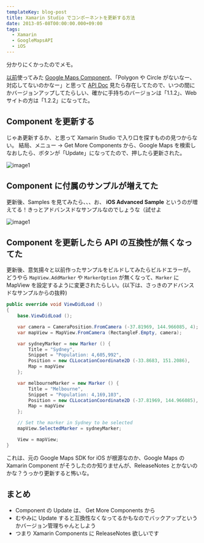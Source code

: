 ```yaml
---
templateKey: blog-post
title: Xamarin Studio でコンポーネントを更新する方法
date: 2013-05-08T00:00:00.000+09:00
tags:
  - Xamarin
  - GoogleMapsAPI
  - iOS
---
```

分かりにくかったのでメモ。
<!--more-->
[以前](http://amay077.github.io/blog/2013/04/22/xamarin-ios-using-gmap-ios-sdk/)使ってみた [Google Maps Component](http://components.xamarin.com/view/googlemapsios/)、「Polygon や Circle がないなー、対応してないのかなー」と思って [API Doc](http://componentsapi.xamarin.com/?link=T%3aGoogle.Maps.Circle) 見たら存在してたので、いつの間にかバージョンアップしてたらしい、確かに手持ちのバージョンは「1.1.2」、Webサイトの方は「1.2.2」になってた。


## Component を更新する

じゃあ更新するか、と思って Xamarin Studio で入り口を探すものの見つからない。
結局、メニュー -> Get More Components から、Google Maps を検索しなおしたら、ボタンが「Update」になってたので、押したら更新された。

![image1](/img/posts/update_components_using_xamarin_studio1.png)

## Component に付属のサンプルが増えてた

更新後、Samples を見てみたら、、、お、 **iOS Advanced Sample** というのが増えてる！きっとアドバンスドなサンプルなのでしょうな（試せよ

![image1](/img/posts/update_components_using_xamarin_studio2.png)

## Component を更新したら API の互換性が無くなってた

更新後、意気揚々と以前作ったサンプルをビルドしてみたらビルドエラーが。
どうやら ``MapView.AddMarker`` や ``MarkerOption`` が無くなって、``Marker`` に MapView を設定するように変更されたらしい。(以下は、さっきのアドバンスドなサンプルからの抜粋)

```csharp PartOfMarkersViewController.cs
public override void ViewDidLoad ()
{
	base.ViewDidLoad ();

	var camera = CameraPosition.FromCamera (-37.81969, 144.966085, 4);
	var mapView = MapView.FromCamera (RectangleF.Empty, camera);

	var sydneyMarker = new Marker () {
		Title = "Sydney",
		Snippet = "Population: 4,605,992",
		Position = new CLLocationCoordinate2D (-33.8683, 151.2086),
		Map = mapView
	};

	var melbourneMarker = new Marker () {
		Title = "Melbourne",
		Snippet = "Population: 4,169,103",
		Position = new CLLocationCoordinate2D (-37.81969, 144.966085),
		Map = mapView
	};

	// Set the marker in Sydney to be selected
	mapView.SelectedMarker = sydneyMarker;

	View = mapView;
}
```

これは、元の Google Maps SDK for iOS が根源なのか、Google Maps の Xamarin Component がそうしたのか知りませんが、ReleaseNotes とかないのかな？うっかり更新すると怖いな。

## まとめ
* Component の Update は、 Get More Components から
* むやみに Update すると互換性なくなってるかもなのでバックアップというかバージョン管理ちゃんとしよう
* つまり Xamarin Components に ReleaseNotes 欲しいです